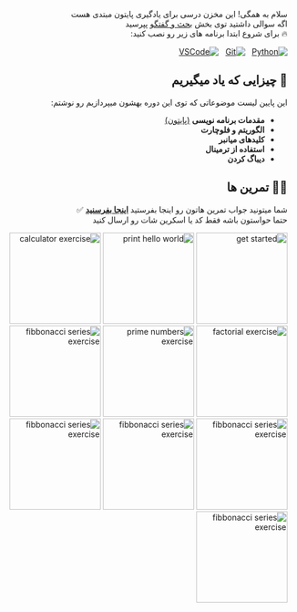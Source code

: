 <div dir="rtl">

سلام به همگی! این مخزن درسی برای یادگیری پایتون مبتدی هست  
اگه سوالی داشتید توی بخش [بحث و گفتگو](https://github.com/hayyaun/kids/discussions) پپرسید  
🔥 برای شروع ابتدا برنامه های زیر رو نصب کنید:

[![Python](https://img.shields.io/badge/Python-FFD43B?style=for-the-badge&logo=python&logoColor=blue)](https://www.python.org/downloads/release/python-3130/) &nbsp; [![Git](https://img.shields.io/badge/GIT-E44C30?style=for-the-badge&logo=git&logoColor=white)](https://git-scm.com/downloads) &nbsp; [![VSCode](https://img.shields.io/badge/VSCode-0078D4?style=for-the-badge&logo=visual%20studio%20code&logoColor=white)](https://code.visualstudio.com/)


## 🧠 چیزایی که یاد میگیریم

این پایین لیست موضوعاتی که توی این دوره بهشون میپردازیم رو نوشتم:  

- **مقدمات برنامه نویسی** [(پایتون)](/sessions/TOPICS.md)
- **الگوریتم و فلوچارت**
- **کلیدهای میانبر**
- **استفاده از ترمینال**
- **دیباگ کردن**

## 🧑‍💻 تمرین ها

شما میتونید جواب تمرین هاتون رو اینجا بفرستید [**اینجا بفرسنید**](https://github.com/hayyaun/kids/discussions/4) ✅  
حتما حواستون باشه فقط کد یا اسکرین شات رو ارسال کنید  


[<img alt="get started" src="https://github.com/user-attachments/assets/b27a508b-4d01-47f3-a907-e30684375960" height="160px" />](/helps/README.md)
[<img alt="print hello world" src="https://github.com/user-attachments/assets/6234d374-7338-4f89-8dae-35045d3ceecc" height="160px" />](/helps/exercise-1.md)
[<img alt="calculator exercise" src="https://github.com/user-attachments/assets/b8f0f684-bd5f-4b60-be93-abbfc23d131d" height="160px" />](/helps/exercise-2.md)
[<img alt="factorial exercise" src="https://github.com/user-attachments/assets/b8d848d2-0fb8-41c0-b864-a00f75958b51" height="160px" />](/helps/exercise-3-1.md)
[<img alt="prime numbers exercise" src="https://github.com/user-attachments/assets/0cd16592-ac98-4ff5-aee9-d7c1aa1a16f6" height="160px" />](/helps/exercise-3-2.md)
[<img alt="fibbonacci series exercise" src="https://github.com/user-attachments/assets/791665f5-5539-456a-b1ba-03e557148eed" height="160px" />](/helps/exercise-3-3.md)
[<img alt="fibbonacci series exercise" src="https://github.com/user-attachments/assets/69cb2daf-e59e-449f-9bd9-2732082e3c19" height="160px" />](/helps/exercise-4-1.md)
[<img alt="fibbonacci series exercise" src="https://github.com/user-attachments/assets/f47c7cbd-d12b-402c-b80b-51cbdd4cbc13" height="160px" />](/helps/exercise-4-2.md)
[<img alt="fibbonacci series exercise" src="https://github.com/user-attachments/assets/c8a04099-0ea7-455e-8de0-0e93f94d075b" height="160px" />](/helps/exercise-5-1.md)
[<img alt="fibbonacci series exercise" src="https://github.com/user-attachments/assets/7196337a-0eef-426e-bc6e-8970da989664" height="160px" />](/helps/exercise-5-2.md)

</div>
